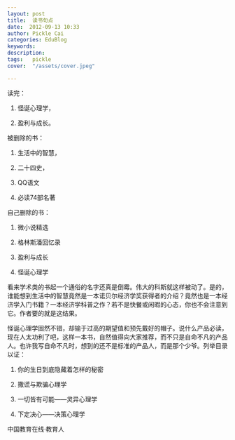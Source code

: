 ```yaml
---
layout: post  
title:  读书句点  
date:  2012-09-13 10:33  
author: Pickle Cai  
categories: EduBlog  
keywords: 
description:   
tags:	pickle   
cover:  "/assets/cover.jpeg"  

---  
```

    
读完：

1. 怪诞心理学，

2. 盈利与成长。







被删除的书：

1. 生活中的智慧，

2. 二十四史，

3. QQ语文

4. 必读74部名著







自己删除的书：

1. 微小说精选

2. 格林斯潘回忆录

3. 盈利与成长

4. 怪诞心理学







看来学术类的书起一个通俗的名字还真是倒霉。伟大的科斯就这样被动了。是的，谁能想到生活中的智慧竟然是一本诺贝尔经济学奖获得者的介绍？竟然也是一本经济学入门书籍？一本经济学科普之作？若不是快餐或闲暇的心态，你也不会注意到它。作者要的就是这结果。





怪诞心理学固然不错，却输于过高的期望值和预先戴好的帽子。说什么产品必读，现在人太功利了吧，这样一本书，自然值得向大家推荐，而不只是自命不凡的产品人。也许我写自命不凡时，想到的还不是标准的产品人，而是那个少爷。列举目录以证：

1. 你的生日到底隐藏着怎样的秘密

2. 撒谎与欺骗心理学

3. 一切皆有可能——灵异心理学

4. 下定决心——决策心理学

		    
 中国教育在线·教育人

